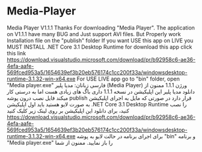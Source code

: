 # Media-Player
Media Player V1.1.1
Thanks For downloading "Media Player".
The application on V1.1.1 have many BUG and Just support AVI files. But Properly work 
Installation file on the "publish" folder
If you want USE this app on LIVE you MUST INSTALL .NET Core 3.1 Desktop Runtime 
for download this app click this link
https://download.visualstudio.microsoft.com/download/pr/b92958c6-ae36-4efa-aafe-569fced953a5/1654639ef3b20eb576174c1cc200f33a/windowsdesktop-runtime-3.1.32-win-x64.exe
For USE LIVE app go to "bin" folder, open "Media player.exe"
فارسی زبانان:
مدیا پلیر (Media Player) ورژن 1.1.1
ممنون از دانلود مدیا پلیر
این اپلیکیشن در نسخه 1.1.1 داری باگ های زیادی هست اما به درستی کار میکند
فایل نصب درون پوشه publish قرار دارد در صورتی که مایل به اجرای اپلیکیشن به صورت لایو هستید باید اول اپلیکیشن .NET Core 3.1 Desktop Runtime  را نصب کنید، برای دانلود این اپلیکیشن بر روی لینک زیر کلیک کنید
https://download.visualstudio.microsoft.com/download/pr/b92958c6-ae36-4efa-aafe-569fced953a5/1654639ef3b20eb576174c1cc200f33a/windowsdesktop-runtime-3.1.32-win-x64.exe
برای اجرای برنامه در حالت لایو به پوشه "bin" و برنامه "Media player.exe" را باز نمایید.
ممنون از شما
